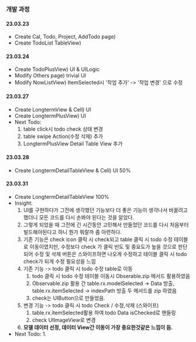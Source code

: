 ### 개발 과정
#### 23.03.23
- Create Cal, Todo, Project, AddTodo page)
- Create TodoList TableView)
#### 23.03.24
- Create TodoPlusView) UI & UILogic
- Modify Others page) trivial UI 
- Modify NowListView) ItemSelected시 '작업 추가' -> '작업 변경' 으로 수정
#### 23.03.27
- Create LongtermView & Cell) UI 
- Create LongtermPlusView) UI
- Next Todo:
    1. table click시 todo check 상태 변경
    2. table swipe Action(수정 삭제) 추가
    3. LongtermPlusView Detail Table View 추가
#### 23.03.28
- Create LongtermDetailTableView & Cell) UI 50%
#### 23.03.31
- Create LongtermDetailTableView 100%
- Insight: 
    1. UI를 구현하다가 그전에 생각했던 기능보다 더 좋은 기능이 생각나서 바꿀려고 했더니 모든 코드를 다시 손봐야 된다는 것을 알았다. 
    2. 그렇게 되었을 때 그전에 긴 시간동안 고민해서 만들었던 코드를 다시 처음부터 빌드해야된다고 하니 뭔가 뭐랄까 좀 아련하다. 
    3. 기존 기능은 check icon 클릭 시 check되고 table 클릭 시 todo 수정 테이블로 이동이였지만, 수정보다 check 가 클릭 빈도 및 중요도가 높을 것으로 판단되어 수정 및 삭제 버튼은 스와이프하면 나오게 수정하고 테이블 클릭 시 todo check가 되게 수정 필요성을 느낌
    4. 기존 기능 -> todo 클릭 시 todo 수정 table로 이동
        1. todo 클릭 시 todo 수정 테이블 이동시 Obserable.zip 메서드 활용하였음 
        2. Observable.zip 활용 간 table.rx.modelSelected -> Data 방출, table.rx.itemSelected -> indexPath 방출 두 메서드를 zip 하였음
        3. check는 UIButton으로 만들었음. 
    5. 변경 기능 -> todo 클릭 시 todo Check / 수정,삭제 (스와이프)
        1. table.rx.itemSelected활용 하여 todo Data isChecked로 핸들링
        3. check UIImageView로 변경
    6. **모델 데이터 선정, 데이터 View간 이동이 가장 중요한것같은 느낌이 듬.**
- Next Todo:
    1. 
